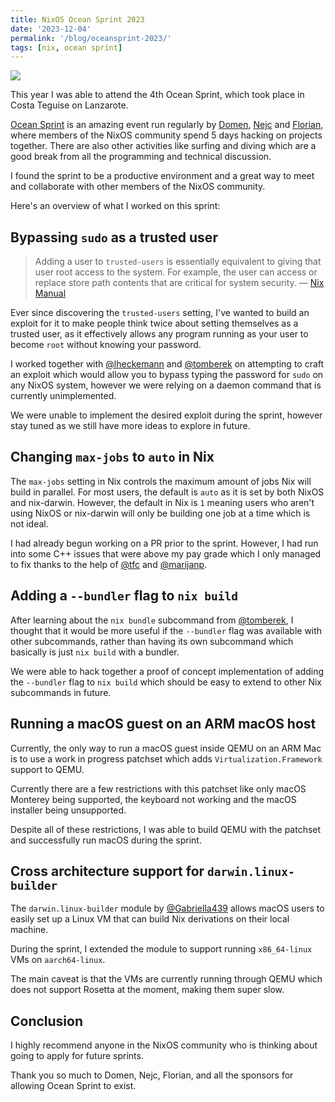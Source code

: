 ```yaml
---
title: NixOS Ocean Sprint 2023
date: '2023-12-04'
permalink: '/blog/oceansprint-2023/'
tags: [nix, ocean sprint]
---
```


![](/images/oceansprint-2023.jpg)

This year I was able to attend the 4th Ocean Sprint, which took place in Costa Teguise on Lanzarote.

[Ocean Sprint](https://oceansprint.org/) is an amazing event run regularly by [Domen](https://github.com/domenkozar), [Nejc](https://github.com/zupo) and [Florian](https://github.com/chaoflow), where members of the NixOS community spend 5 days hacking on projects together. There are also other activities like surfing and diving which are a good break from all the programming and technical discussion.

I found the sprint to be a productive environment and a great way to meet and collaborate with other members of the NixOS community.

Here's an overview of what I worked on this sprint:

## Bypassing `sudo` as a trusted user

> Adding a user to `trusted-users` is essentially equivalent to giving that user root access to the system. For example, the user can access or replace store path contents that are critical for system security.
> — [Nix Manual](https://nixos.org/manual/nix/stable/command-ref/conf-file.html#conf-trusted-users)

Ever since discovering the `trusted-users` setting, I've wanted to build an exploit for it to make people think twice about setting themselves as a trusted user, as it effectively allows any program running as your user to become `root` without knowing your password.

I worked together with [@lheckemann](https://github.com/lheckemann) and [@tomberek](https://github.com/tomberek) on attempting to craft an exploit which would allow you to bypass typing the password for `sudo` on any NixOS system, however we were relying on a daemon command that is currently unimplemented.

We were unable to implement the desired exploit during the sprint, however stay tuned as we still have more ideas to explore in future.

## Changing `max-jobs` to `auto` in Nix

The `max-jobs` setting in Nix controls the maximum amount of jobs Nix will build in parallel. For most users, the default is `auto` as it is set by both NixOS and nix-darwin. However, the default in Nix is `1` meaning users who aren't using NixOS or nix-darwin will only be building one job at a time which is not ideal.

I had already begun working on a PR prior to the sprint. However, I had run into some C++ issues that were above my pay grade which I only managed to fix thanks to the help of [@tfc](https://github.com/tfc) and [@marijanp](https://github.com/marijanp).

## Adding a `--bundler` flag to `nix build`

After learning about the `nix bundle` subcommand from [@tomberek](https://github.com/tomberek), I thought that it would be more useful if the `--bundler` flag was available with other subcommands, rather than having its own subcommand which basically is just `nix build` with a bundler.

We were able to hack together a proof of concept implementation of adding the `--bundler` flag to `nix build` which should be easy to extend to other Nix subcommands in future.

## Running a macOS guest on an ARM macOS host

Currently, the only way to run a macOS guest inside QEMU on an ARM Mac is to use a work in progress patchset which adds `Virtualization.Framework` support to QEMU.

Currently there are a few restrictions with this patchset like only macOS Monterey being supported, the keyboard not working and the macOS installer being unsupported.

Despite all of these restrictions, I was able to build QEMU with the patchset and successfully run macOS during the sprint.

## Cross architecture support for `darwin.linux-builder`

The `darwin.linux-builder` module by [@Gabriella439](https://github.com/Gabriella439) allows macOS users to easily set up a Linux VM that can build Nix derivations on their local machine.

During the sprint, I extended the module to support running `x86_64-linux` VMs on `aarch64-linux`.

The main caveat is that the VMs are currently running through QEMU which does not support Rosetta at the moment, making them super slow.

## Conclusion

I highly recommend anyone in the NixOS community who is thinking about going to apply for future sprints.

Thank you so much to Domen, Nejc, Florian, and all the sponsors for allowing Ocean Sprint to exist.
